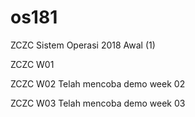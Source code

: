 # os181
ZCZC Sistem Operasi 2018 Awal (1)

ZCZC W01

ZCZC W02 Telah mencoba demo week 02

ZCZC W03 Telah mencoba demo week 03
